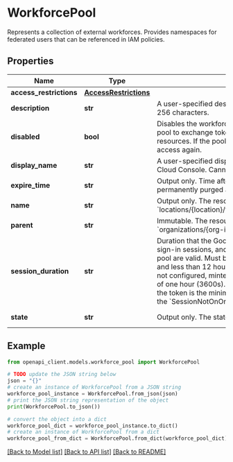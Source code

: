 # WorkforcePool

Represents a collection of external workforces. Provides namespaces for federated users that can be referenced in IAM policies.

## Properties

Name | Type | Description | Notes
------------ | ------------- | ------------- | -------------
**access_restrictions** | [**AccessRestrictions**](AccessRestrictions.md) |  | [optional] 
**description** | **str** | A user-specified description of the pool. Cannot exceed 256 characters. | [optional] 
**disabled** | **bool** | Disables the workforce pool. You cannot use a disabled pool to exchange tokens, or use existing tokens to access resources. If the pool is re-enabled, existing tokens grant access again. | [optional] 
**display_name** | **str** | A user-specified display name of the pool in Google Cloud Console. Cannot exceed 32 characters. | [optional] 
**expire_time** | **str** | Output only. Time after which the workforce pool will be permanently purged and cannot be recovered. | [optional] [readonly] 
**name** | **str** | Output only. The resource name of the pool. Format: &#x60;locations/{location}/workforcePools/{workforce_pool_id}&#x60; | [optional] [readonly] 
**parent** | **str** | Immutable. The resource name of the parent. Format: &#x60;organizations/{org-id}&#x60;. | [optional] 
**session_duration** | **str** | Duration that the Google Cloud access tokens, console sign-in sessions, and &#x60;gcloud&#x60; sign-in sessions from this pool are valid. Must be greater than 15 minutes (900s) and less than 12 hours (43200s). If &#x60;session_duration&#x60; is not configured, minted credentials have a default duration of one hour (3600s). For SAML providers, the lifetime of the token is the minimum of the &#x60;session_duration&#x60; and the &#x60;SessionNotOnOrAfter&#x60; claim in the SAML assertion. | [optional] 
**state** | **str** | Output only. The state of the pool. | [optional] [readonly] 

## Example

```python
from openapi_client.models.workforce_pool import WorkforcePool

# TODO update the JSON string below
json = "{}"
# create an instance of WorkforcePool from a JSON string
workforce_pool_instance = WorkforcePool.from_json(json)
# print the JSON string representation of the object
print(WorkforcePool.to_json())

# convert the object into a dict
workforce_pool_dict = workforce_pool_instance.to_dict()
# create an instance of WorkforcePool from a dict
workforce_pool_from_dict = WorkforcePool.from_dict(workforce_pool_dict)
```
[[Back to Model list]](../README.md#documentation-for-models) [[Back to API list]](../README.md#documentation-for-api-endpoints) [[Back to README]](../README.md)


